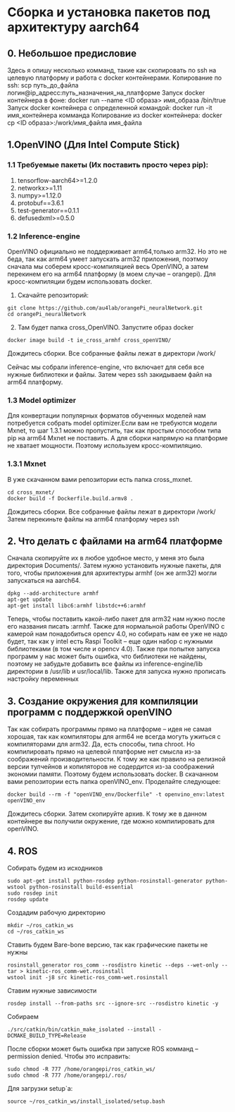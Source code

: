 # Сборка и установка пакетов под архитектуру aarch64


## 0. Небольшое предисловие
Здесь я опишу несколько комманд, такие как скопировать по ssh на целевую платформу и работа с docker контейнерами.
Копирование по ssh: 
scp путь_до_файла логин@ip_адресс:путь_назначения_на_платформе
Запуск docker контейнера в фоне: 
docker run --name <ID образа> имя_образа /bin/true
Запуск docker контейнера с определенной командой:
docker run -it имя_контейнера комманда
Копирование из docker контейнера:
docker cp <ID образа>:/work/имя_файла имя_файла

## 1.OpenVINO (Для Intel Compute Stick)

### 1.1 Требуемые пакеты (Их поставить просто через pip):
1) tensorflow-aarch64>=1.2.0
3) networkx>=1.11
4) numpy>=1.12.0
5) protobuf==3.6.1
6) test-generator==0.1.1
7) defusedxml>=0.5.0

### 1.2 Inference-engine
OpenVINO официально не поддерживает arm64,только arm32. Но это не беда, так как arm64 умеет запускать arm32 приложения, поэтмоу сначала мы соберем кросс-компиляцией весь OpenVINO, а затем перекинем его на arm64 платформу (в моем случае – orangepi). Для кросс-компиляции будем использовать docker.
1) Скачайте репозиторий:
```
git clone https://github.com/au4lab/orangePi_neuralNetwork.git
cd orangePi_neuralNetwork
```
2) Там будет папка cross_OpenVINO. Запустите образ docker
```
docker image build -t ie_cross_armhf cross_openVINO/ 
```
Дождитесь сборки. Все собранные файлы лежат в директори /work/

Сейчас мы собрали inference-engine, что включает для себя все нужные библиотеки и файлы. Затем через ssh закидываем файл на arm64 платформу. 

### 1.3 Model optimizer
Для конвертации популярных форматов обученных моделей нам потребуется собрать model optimizer.Если вам не требуются модели Mxnet, то шаг 1.3.1 можно пропустить, так как простым способом типа pip на arm64 Mxnet не поставить. А для сборки напрямую на платформе не хватает мощности. Поэтому используем кросс-компиляцию. 

### 1.3.1 Mxnet
В уже скачанном вами репозитории есть папка cross_mxnet. 
```
cd cross_mxnet/
docker build -f Dockerfile.build.armv8 .
```
Дождитесь сборки. Все собранные файлы лежат в директори /work/
Затем перекиньте файлы на arm64 платформу через ssh

## 2. Что делать с файлами на arm64 платформе
Сначала скопируйте их в любое удобное место, у меня это была директория Documents/. Затем нужно установить нужные пакеты, для того, чтобы приложения для архитектуры armhf (он же arm32) могли запускаться на aarch64. 
```
dpkg --add-architecture armhf
apt-get update
apt-get install libc6:armhf libstdc++6:armhf
```
Теперь, чтобы поставить какой-либо пакет для arm32 нам нужно после его названия писать :armhf. Также для нормальной работы OpenVINO с камерой нам понадобиться opencv 4.0, но собирать нам ее уже не надо будет, так как у intel есть Raspi Toolkit – еще один набор с нужными библиотеками (в том числе и opencv 4.0). Также при попытке запуска программ у нас может быть ошибка, что библиотеки не найдены, поэтому не забудьте добавить все файлы из inference-engine/lib директории в /usr/lib и usr/local/lib. 
Также для запуска нужно прописать настройку переменных    

## 3. Создание окружения для компиляции программ с поддержкой openVINO
Так как собирать  программы прямо на платформе – идея не самая хорошая, так как компиляторы для arm64 не всегда могуть ужиться с компиляторами для arm32. Да, есть способы, типа chroot. Но  компилировать прямо на целевой платформе нет смысла из-за соображений производительности. К тому же как правило на релизной версии тулчейнов и копиляторов не содердится из-за соображений экономии памяти. Поэтому будем использовать docker. В скачанном вами репозитории есть папка openVINO_env. Проделайте следующее: 
```
docker build --rm -f "openVINO_env/Dockerfile" -t openvino_env:latest openVINO_env
```
Дождитесь сборки. Затем скопируйте архив. К тому же в данном контейнере вы получили окружение, где можно компилировать для openVINO. 

## 4. ROS
Собирать будем из исходников 
```
sudo apt-get install python-rosdep python-rosinstall-generator python-wstool python-rosinstall build-essential
sudo rosdep init
rosdep update
```
Создадим рабочую директорию 
```
mkdir ~/ros_catkin_ws
cd ~/ros_catkin_ws
```
Ставить будем Bare-bone версию, так как графические пакеты не нужны 
```
rosinstall_generator ros_comm --rosdistro kinetic --deps --wet-only --tar > kinetic-ros_comm-wet.rosinstall
wstool init -j8 src kinetic-ros_comm-wet.rosinstall
```
Ставим нужные зависимости 
```
rosdep install --from-paths src --ignore-src --rosdistro kinetic -y
```
Собираем 
```
./src/catkin/bin/catkin_make_isolated --install -DCMAKE_BUILD_TYPE=Release
```
После сборки может быть ошибка при запуске ROS комманд – permission denied. Чтобы это исправить:
```
sudo chmod -R 777 /home/orangepi/ros_catkin_ws/
sudo chmod -R 777 /home/orangepi/.ros/
```
Для загрузки setup`a:
```
source ~/ros_catkin_ws/install_isolated/setup.bash
```
